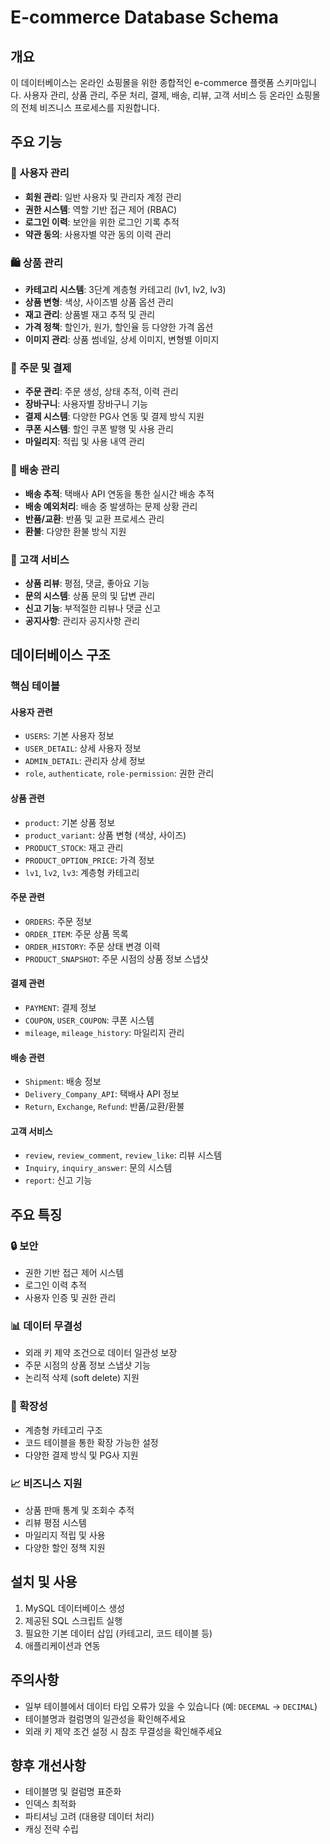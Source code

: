 # E-commerce Database Schema

## 개요
이 데이터베이스는 온라인 쇼핑몰을 위한 종합적인 e-commerce 플랫폼 스키마입니다. 사용자 관리, 상품 관리, 주문 처리, 결제, 배송, 리뷰, 고객 서비스 등 온라인 쇼핑몰의 전체 비즈니스 프로세스를 지원합니다.

## 주요 기능

### 👤 사용자 관리
- **회원 관리**: 일반 사용자 및 관리자 계정 관리
- **권한 시스템**: 역할 기반 접근 제어 (RBAC)
- **로그인 이력**: 보안을 위한 로그인 기록 추적
- **약관 동의**: 사용자별 약관 동의 이력 관리

### 🛍️ 상품 관리
- **카테고리 시스템**: 3단계 계층형 카테고리 (lv1, lv2, lv3)
- **상품 변형**: 색상, 사이즈별 상품 옵션 관리
- **재고 관리**: 상품별 재고 추적 및 관리
- **가격 정책**: 할인가, 원가, 할인율 등 다양한 가격 옵션
- **이미지 관리**: 상품 썸네일, 상세 이미지, 변형별 이미지

### 🛒 주문 및 결제
- **주문 관리**: 주문 생성, 상태 추적, 이력 관리
- **장바구니**: 사용자별 장바구니 기능
- **결제 시스템**: 다양한 PG사 연동 및 결제 방식 지원
- **쿠폰 시스템**: 할인 쿠폰 발행 및 사용 관리
- **마일리지**: 적립 및 사용 내역 관리

### 🚚 배송 관리
- **배송 추적**: 택배사 API 연동을 통한 실시간 배송 추적
- **배송 예외처리**: 배송 중 발생하는 문제 상황 관리
- **반품/교환**: 반품 및 교환 프로세스 관리
- **환불**: 다양한 환불 방식 지원

### 💬 고객 서비스
- **상품 리뷰**: 평점, 댓글, 좋아요 기능
- **문의 시스템**: 상품 문의 및 답변 관리
- **신고 기능**: 부적절한 리뷰나 댓글 신고
- **공지사항**: 관리자 공지사항 관리

## 데이터베이스 구조

### 핵심 테이블

#### 사용자 관련
- `USERS`: 기본 사용자 정보
- `USER_DETAIL`: 상세 사용자 정보
- `ADMIN_DETAIL`: 관리자 상세 정보
- `role`, `authenticate`, `role-permission`: 권한 관리

#### 상품 관련
- `product`: 기본 상품 정보
- `product_variant`: 상품 변형 (색상, 사이즈)
- `PRODUCT_STOCK`: 재고 관리
- `PRODUCT_OPTION_PRICE`: 가격 정보
- `lv1`, `lv2`, `lv3`: 계층형 카테고리

#### 주문 관련
- `ORDERS`: 주문 정보
- `ORDER_ITEM`: 주문 상품 목록
- `ORDER_HISTORY`: 주문 상태 변경 이력
- `PRODUCT_SNAPSHOT`: 주문 시점의 상품 정보 스냅샷

#### 결제 관련
- `PAYMENT`: 결제 정보
- `COUPON`, `USER_COUPON`: 쿠폰 시스템
- `mileage`, `mileage_history`: 마일리지 관리

#### 배송 관련
- `Shipment`: 배송 정보
- `Delivery_Company_API`: 택배사 API 정보
- `Return`, `Exchange`, `Refund`: 반품/교환/환불

#### 고객 서비스
- `review`, `review_comment`, `review_like`: 리뷰 시스템
- `Inquiry`, `inquiry_answer`: 문의 시스템
- `report`: 신고 기능

## 주요 특징

### 🔒 보안
- 권한 기반 접근 제어 시스템
- 로그인 이력 추적
- 사용자 인증 및 권한 관리

### 📊 데이터 무결성
- 외래 키 제약 조건으로 데이터 일관성 보장
- 주문 시점의 상품 정보 스냅샷 기능
- 논리적 삭제 (soft delete) 지원

### 🔄 확장성
- 계층형 카테고리 구조
- 코드 테이블을 통한 확장 가능한 설정
- 다양한 결제 방식 및 PG사 지원

### 📈 비즈니스 지원
- 상품 판매 통계 및 조회수 추적
- 리뷰 평점 시스템
- 마일리지 적립 및 사용
- 다양한 할인 정책 지원

## 설치 및 사용

1. MySQL 데이터베이스 생성
2. 제공된 SQL 스크립트 실행
3. 필요한 기본 데이터 삽입 (카테고리, 코드 테이블 등)
4. 애플리케이션과 연동

## 주의사항

- 일부 테이블에서 데이터 타입 오류가 있을 수 있습니다 (예: `DECEMAL` → `DECIMAL`)
- 테이블명과 컬럼명의 일관성을 확인해주세요
- 외래 키 제약 조건 설정 시 참조 무결성을 확인해주세요

## 향후 개선사항

- 테이블명 및 컬럼명 표준화
- 인덱스 최적화
- 파티셔닝 고려 (대용량 데이터 처리)
- 캐싱 전략 수립

